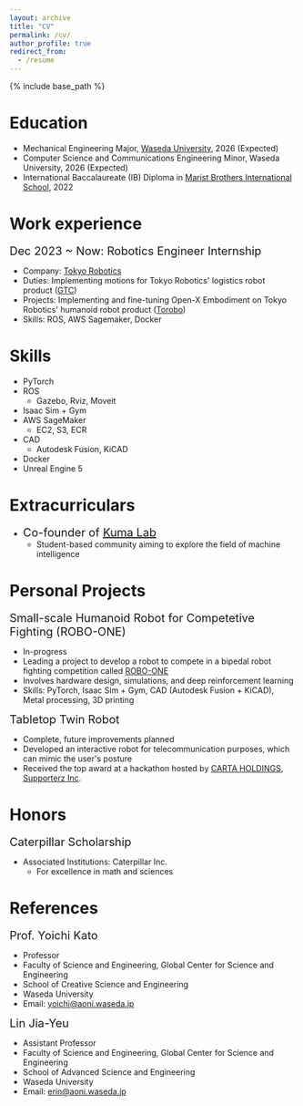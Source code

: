 ```yaml
---
layout: archive
title: "CV"
permalink: /cv/
author_profile: true
redirect_from:
  - /resume
---
```


{% include base_path %}

Education
======
* Mechanical Engineering Major, [Waseda University](https://www.waseda.jp/top/en/), 2026 (Expected)
* Computer Science and Communications Engineering Minor, Waseda University, 2026 (Expected)
* International Baccalaureate (IB) Diploma in [Marist Brothers International School](https://marist.ac.jp/), 2022

Work experience
======
<span style="font-size: 20px;">Dec 2023 ~ Now: Robotics Engineer Internship</span>
* Company: [Tokyo Robotics](https://robotics.tokyo/)
* Duties: Implementing motions for Tokyo Robotics' logistics robot product ([GTC](https://robotics.tokyo/solutions/logistics/))
* Projects: Implementing and fine-tuning Open-X Embodiment on Tokyo Robotics' humanoid robot product ([Torobo](https://robotics.tokyo/products/torobo/))
* Skills: ROS, AWS Sagemaker, Docker
  
Skills
======
* PyTorch
* ROS
  * Gazebo, Rviz, Moveit
* Isaac Sim + Gym
* AWS SageMaker
  * EC2, S3, ECR
* CAD
  * Autodesk Fusion, KiCAD
* Docker
* Unreal Engine 5
  
Extracurriculars
=======
* <span style="font-size: 20px;">Co-founder of [Kuma Lab](https://www.kuma2024.tech/)</span>
  * Student-based community aiming to explore the field of machine intelligence

Personal Projects
======
<span style="font-size: 20px;">Small-scale Humanoid Robot for Competetive Fighting (ROBO-ONE) </span>
- In-progress
- Leading a project to develop a robot to compete in a bipedal robot fighting competition called [ROBO-ONE](https://www.robo-one.com/)
- Involves hardware design, simulations, and deep reinforcement learning
- Skills: PyTorch, Isaac Sim + Gym, CAD (Autodesk Fusion + KiCAD), Metal processing, 3D printing
 
<span style="font-size: 20px;">Tabletop Twin Robot </span>
- Complete, future improvements planned
- Developed an interactive robot for telecommunication purposes, which can mimic the user's posture
- Received the top award at a hackathon hosted by [CARTA HOLDINGS](https://cartaholdings.co.jp/en/), [Supporterz Inc](https://corp.supporterz.jp/).

Honors
======
<span style="font-size: 20px;">Caterpillar Scholarship</span>
* Associated Institutions: Caterpillar Inc.
  * For excellence in math and sciences

References
======
<span style="font-size: 20px;">Prof. Yoichi Kato</span>
* Professor
* Faculty of Science and Engineering, Global Center for Science and Engineering
* School of Creative Science and Engineering
* Waseda University
* Email: yoichi@aoni.waseda.jp

<span style="font-size: 20px;">Lin Jia-Yeu</span>
* Assistant Professor
* Faculty of Science and Engineering, Global Center for Science and Engineering
* School of Advanced Science and Engineering
* Waseda University
* Email: erin@aoni.waseda.jp

